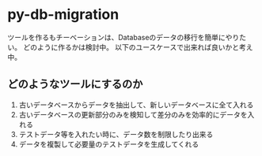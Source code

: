 # py-db-migration
ツールを作るもチーベーションは、Databaseのデータの移行を簡単にやりたい。
どのように作るかは検討中。
以下のユースケースで出来れば良いかと考え中。

## どのようなツールにするのか
1. 古いデータベースからデータを抽出して、新しいデータベースに全て入れる
1. 古いデータベースの更新部分のみを検知して差分のみを効率的にデータを入れる
1. テストデータ等を入れたい時に、データ数を制限したり出来る
1. データを複製して必要量のテストデータを生成してくれる